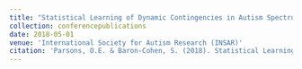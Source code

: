 ```yaml
---
title: "Statistical Learning of Dynamic Contingencies in Autism Spectrum Conditions."
collection: conferencepublications
date: 2018-05-01
venue: 'International Society for Autism Research (INSAR)'
citation: 'Parsons, O.E. & Baron-Cohen, S. (2018). Statistical Learning of Dynamic Contingencies in Autism Spectrum Conditions. International Society for Autism Research (INSAR).'
---
```


